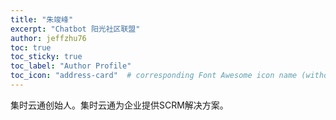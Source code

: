 ```yaml
---
title: "朱竣峰"
excerpt: "Chatbot 阳光社区联盟"
author: jeffzhu76
toc: true
toc_sticky: true
toc_label: "Author Profile"
toc_icon: "address-card"  # corresponding Font Awesome icon name (without fa prefix)
---
```


集时云通创始人。集时云通为企业提供SCRM解决方案。
